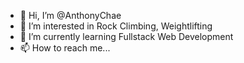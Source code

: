- 👋 Hi, I’m @AnthonyChae
- 👀 I’m interested in Rock Climbing, Weightlifting
- 🌱 I’m currently learning Fullstack Web Development
- 📫 How to reach me...

<!---
AnthonyChae/AnthonyChae is a ✨ special ✨ repository because its `README.md` (this file) appears on your GitHub profile.
You can click the Preview link to take a look at your changes.
--->
